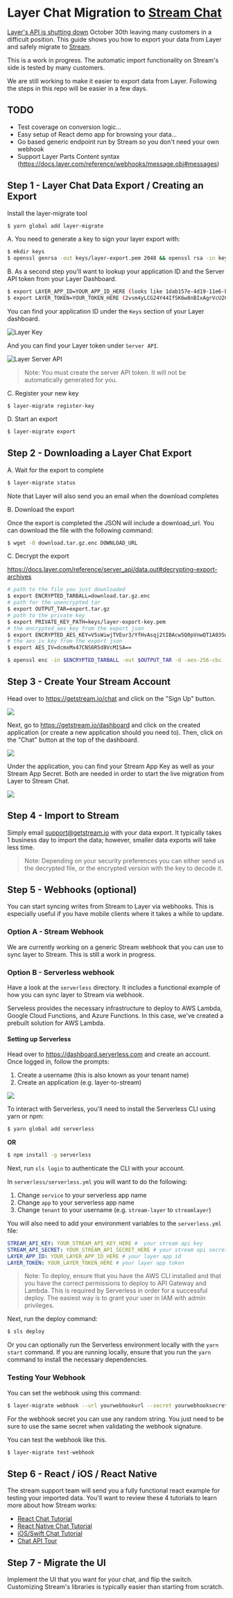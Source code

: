 # Layer Chat Migration to [Stream Chat](https://getstream.io/chat/)

[Layer's API is shutting down](https://getstream.io/blog/layer-shutting-down-all-chat-operations/) October 30th leaving many customers in a difficult position. This guide shows you how to export your data from Layer and safely migrate to [Stream](https://getstream.io/chat/).

This is a work in progress. The automatic import functionality on Stream's side is tested by many customers.

We are still working to make it easier to export data from Layer. Following the steps in this repo will be easier in a few days.

## TODO

-   Test coverage on conversion logic...
-   Easy setup of React demo app for browsing your data...
-   Go based generic endpoint run by Stream so you don't need your own webhook
-   Support Layer Parts Content syntax (https://docs.layer.com/reference/webhooks/message.obj#messages)

## Step 1 - Layer Chat Data Export / Creating an Export

Install the layer-migrate tool

```bash
$ yarn global add layer-migrate
```

A. You need to generate a key to sign your layer export with:

```bash
$ mkdir keys
$ openssl genrsa -out keys/layer-export.pem 2048 && openssl rsa -in keys/layer-export.pem -pubout -out keys/layer-export.pub
```

B. As a second step you'll want to lookup your application ID and the Server API token from your Layer Dashboard.

```bash
$ export LAYER_APP_ID=YOUR_APP_ID_HERE (looks like 1dab157e-4d19-11e6-bb33-493b0000asdfasba)
$ export LAYER_TOKEN=YOUR_TOKEN_HERE (2vsm4yLCG24Y44IfSK6w8nBIxAgrVcU20zuPJ3fO8eXXv5Ub)
```

You can find your application ID under the `Keys` section of your Layer dashboard.

![Layer Key](https://i.imgur.com/5wQQvdX.png)

And you can find your Layer token under `Server API`.

![Layer Server API](https://i.imgur.com/lNPcV9T.png)

> Note: You must create the server API token. It will not be automatically generated for you.

C. Register your new key

```
$ layer-migrate register-key
```

D. Start an export

```bash
$ layer-migrate export
```

## Step 2 - Downloading a Layer Chat Export

A. Wait for the export to complete

```bash
$ layer-migrate status
```

Note that Layer will also send you an email when the download completes

B. Download the export

Once the export is completed the JSON will include a download_url. You can download the file with the following command:

```bash
$ wget -O download.tar.gz.enc DOWNLOAD_URL
```

C. Decrypt the export

https://docs.layer.com/reference/server_api/data.out#decrypting-export-archives

```bash
# path to the file you just downloaded
$ export ENCRYPTED_TARBALL=download.tar.gz.enc
# path for the unencrypted tar
$ export OUTPUT_TAR=export.tar.gz
# path to the private key
$ export PRIVATE_KEY_PATH=keys/layer-export-key.pem
# the encrypted_aes_key from the export json
$ export ENCRYPTED_AES_KEY=V5sWiwjTVEur3/YfHvAsqj2tIBAcw5Q0pVnwQT1A03SwrD5PpQKZv9IlN1wFncVmuk+UWM2ZEJXbDUJRrHZktFvG9TTDL4M39HoFDqQNUD2g6Sof6JMmTAmoohHrVBiKDMxHXftuN+K/xnk0XR6xytPGd44R9NLuOVnOSgYldqQzCGHXIutUSfrbji+SWL3bPOJ72PMWolxoB8kVnFzwaiKn8spMzetw5yOsilwcijQy8PqUsDMz6ExKYvTB7N1tKmUccfSQoLG4jRqTlrgVGWpwp/a/kRDN5gsbGasZqi3zRP0tzcSOpAPH2mjfAc6gbrCLkaWPdtzVw3LWDo6HOQ==
# the aes_iv key from the export json
$ export AES_IV=dcmxMx47CNS6R5d8VcMISA==

$ openssl enc -in $ENCRYPTED_TARBALL -out $OUTPUT_TAR -d -aes-256-cbc -K `echo $ENCRYPTED_AES_KEY | base64 --decode | openssl rsautl -decrypt -inkey $PRIVATE_KEY_PATH | hexdump -ve '1/1 "%.2x"'` -iv `echo $AES_IV | base64 --decode | hexdump -ve '1/1 "%.2x"'`
```

## Step 3 - Create Your Stream Account

Head over to https://getstream.io/chat and click on the "Sign Up" button.

![](https://i.imgur.com/bDgLKED.png)

Next, go to https://getstream.io/dashboard and click on the created application (or create a new application should you need to). Then, click on the "Chat" button at the top of the dashboard.

![](https://i.imgur.com/POKREev.png)

Under the application, you can find your Stream App Key as well as your Stream App Secret. Both are needed in order to start the live migration from Layer to Stream Chat.

![](https://i.imgur.com/Br30g5H.png)

## Step 4 - Import to Stream

Simply email support@getstream.io with your data export. It typically takes 1 business day to import the data; however, smaller data exports will take less time.

> Note: Depending on your security preferences you can either send us the decrypted file, or the encrypted version with the key to decode it.

## Step 5 - Webhooks (optional)

You can start syncing writes from Stream to Layer via webhooks. This is especially useful if you have mobile clients where it takes a while to update.

### Option A - Stream Webhook

We are currently working on a generic Stream webhook that you can use to sync layer to Stream. This is still a work in progress.

### Option B - Serverless webhook

Have a look at the `serverless` directory. It includes a functional example of how you can sync layer to Stream via webhook.

Serveless provides the necessary infrastructure to deploy to AWS Lambda, Google Cloud Functions, and Azure Functions. In this case, we've created a prebuilt solution for AWS Lambda.

#### Setting up Serverless

Head over to https://dashboard.serverless.com and create an account. Once logged in, follow the prompts:

1. Create a username (this is also known as your tenant name)
2. Create an application (e.g. layer-to-stream)

![](https://i.imgur.com/UtQnTbJ.png)

To interact with Serverless, you'll need to install the Serverless CLI using yarn or npm:

```bash
$ yarn global add serverless
```

**OR**

```bash
$ npm install -g serverless
```

Next, run `sls login` to authenticate the CLI with your account.

In `serverless/serverless.yml` you will want to do the following:

1. Change `service` to your serverless app name
2. Change `app` to your serverless app name
3. Change `tenant` to your username (e.g. `stream-layer` to `streamlayer`)

You will also need to add your environment variables to the `serverless.yml` file:

```yaml
STREAM_API_KEY: YOUR_STREAM_API_KEY_HERE #  your stream api key
STREAM_API_SECRET: YOUR_STREAM_API_SECRET_HERE # your stream api secret
LAYER_APP_ID: YOUR_LAYER_APP_ID_HERE # your layer app id
LAYER_TOKEN: YOUR_LAYER_TOKEN_HERE # your layer app token
```

> Note: To deploy, ensure that you have the AWS CLI installed and that you have the correct permissions to deploy to API Gateway and Lambda. This is required by Serverless in order for a successful deploy. The easiest way is to grant your user in IAM with admin privileges.

Next, run the deploy command:

```bash
$ sls deploy
```

Or you can optionally run the Serverless environment locally with the `yarn start` command. If you are running locally, ensure that you run the `yarn` command to install the necessary dependencies.

### Testing Your Webhook

You can set the webhook using this command:

```bash
$ layer-migrate webhook --url yourwebhookurl --secret yourwebhooksecret
```

For the webhook secret you can use any random string. You just need to be sure to use the same secret when validating the webhook signature.

You can test the webhook like this.

```bash
$ layer-migrate test-webhook
```

## Step 6 - React / iOS / React Native

The stream support team will send you a fully functional react example for testing your imported data. You'll want to review these 4 tutorials to learn more about how Stream works:

-   [React Chat Tutorial](https://getstream.io/chat/react-chat/tutorial/)
-   [React Native Chat Tutorial](https://getstream.io/chat/react-native-chat/tutorial/)
-   [iOS/Swift Chat Tutorial](https://getstream.io/tutorials/ios-chat/)
-   [Chat API Tour](https://getstream.io/chat/get_started/)

## Step 7 - Migrate the UI

Implement the UI that you want for your chat, and flip the switch. Customizing Stream's libraries is typically easier than starting from scratch.
